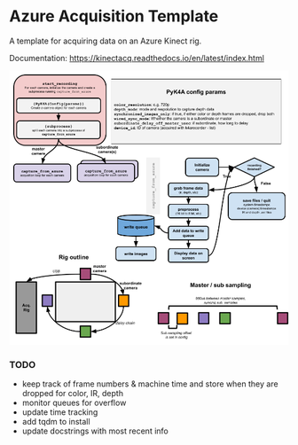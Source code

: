 Azure Acquisition Template
==============================

A template for acquiring  data on an Azure Kinect rig.

Documentation: https://kinectacq.readthedocs.io/en/latest/index.html

![Acqusition pipeline](docs/files/Azure-acquisition.png)

### TODO
- keep track of frame numbers & machine time and store when they are dropped for color, IR, depth
- monitor queues for overflow
- update time tracking
- add tqdm to install
- update docstrings with most recent info